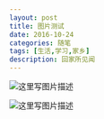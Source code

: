 ```yaml
---
layout: post
title: 图片测试
date: 2016-10-24
categories: 随笔
tags: [生活,学习,家乡]
description: 回家所见闻
---
```



![这里写图片描述](https://img-blog.csdn.net/2018041511192659?watermark/2/text/aHR0cHM6Ly9ibG9nLmNzZG4ubmV0L3d3dDE4ODExNzA3OTcx/font/5a6L5L2T/fontsize/400/fill/I0JBQkFCMA==/dissolve/70)

![这里写图片描述](https://img-blog.csdn.net/20180415112001901?watermark/2/text/aHR0cHM6Ly9ibG9nLmNzZG4ubmV0L3d3dDE4ODExNzA3OTcx/font/5a6L5L2T/fontsize/400/fill/I0JBQkFCMA==/dissolve/70)
